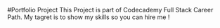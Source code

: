 #Portfolio Project
This Project is part of Codecademy Full Stack Career Path.
My tagret is to show my skills so you can hire me !